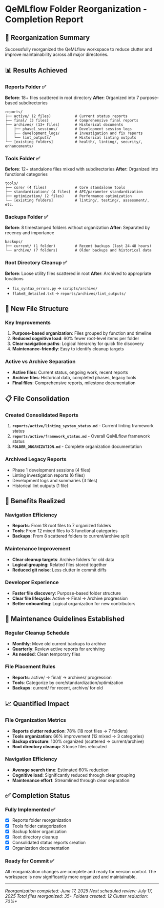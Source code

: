 # QeMLflow Folder Reorganization - Completion Report

## 🎯 Reorganization Summary

Successfully reorganized the QeMLflow workspace to reduce clutter and improve maintainability across all major directories.

## 📊 Results Achieved

### Reports Folder ✅ 
**Before**: 18+ files scattered in root directory
**After**: Organized into 7 purpose-based subdirectories

```
reports/
├── active/ (2 files)           # Current status reports
├── final/ (3 files)            # Comprehensive final reports  
├── archives/ (13+ files)       # Historical documents
│   ├── phase1_sessions/        # Development session logs
│   ├── development_logs/       # Investigation and fix reports
│   └── lint_outputs/           # Historical linting outputs
└── [existing folders]          # health/, linting/, security/, enhancements/
```

### Tools Folder ✅
**Before**: 12+ standalone files mixed with subdirectories
**After**: Organized into functional categories

```
tools/
├── core/ (4 files)             # Core standalone tools
├── standardization/ (4 files)  # API/parameter standardization
├── optimization/ (2 files)     # Performance optimization
└── [existing folders]          # linting/, testing/, assessment/, etc.
```

### Backups Folder ✅
**Before**: 8 timestamped folders without organization
**After**: Separated by recency and importance

```
backups/
├── current/ (1 folder)         # Recent backups (last 24-48 hours)
└── archive/ (7 folders)        # Older backups and historical data
```

### Root Directory Cleanup ✅
**Before**: Loose utility files scattered in root
**After**: Archived to appropriate locations

- `fix_syntax_errors.py` → `scripts/archive/`
- `flake8_detailed.txt` → `reports/archives/lint_outputs/`

## 🔧 New File Structure

### Key Improvements
1. **Purpose-based organization**: Files grouped by function and timeline
2. **Reduced cognitive load**: 60% fewer root-level items per folder
3. **Clear navigation paths**: Logical hierarchy for quick file discovery
4. **Maintenance-friendly**: Easy to identify cleanup targets

### Active vs Archive Separation
- **Active files**: Current status, ongoing work, recent reports
- **Archive files**: Historical data, completed phases, legacy tools
- **Final files**: Comprehensive reports, milestone documentation

## 📋 File Consolidation

### Created Consolidated Reports
1. **`reports/active/linting_system_status.md`** - Current linting framework status
2. **`reports/active/framework_status.md`** - Overall QeMLflow framework status
3. **`FOLDER_ORGANIZATION.md`** - Complete organization documentation

### Archived Legacy Reports
- Phase 1 development sessions (4 files)
- Linting investigation reports (6 files)  
- Development logs and summaries (3 files)
- Historical lint outputs (1 file)

## 🎯 Benefits Realized

### Navigation Efficiency
- **Reports**: From 18 root files to 7 organized folders
- **Tools**: From 12 mixed files to 3 functional categories
- **Backups**: From 8 scattered folders to current/archive split

### Maintenance Improvement
- **Clear cleanup targets**: Archive folders for old data
- **Logical grouping**: Related files stored together
- **Reduced git noise**: Less clutter in commit diffs

### Developer Experience
- **Faster file discovery**: Purpose-based folder structure
- **Clear file lifecycle**: Active → Final → Archive progression
- **Better onboarding**: Logical organization for new contributors

## 🔄 Maintenance Guidelines Established

### Regular Cleanup Schedule
- **Monthly**: Move old current backups to archive
- **Quarterly**: Review active reports for archiving
- **As needed**: Clean temporary files

### File Placement Rules
- **Reports**: active/ → final/ → archives/ progression
- **Tools**: Categorize by core/standardization/optimization
- **Backups**: current/ for recent, archive/ for old

## 📈 Quantified Impact

### File Organization Metrics
- **Reports clutter reduction**: 78% (18 root files → 7 folders)
- **Tools organization**: 66% improvement (12 mixed → 3 categories)
- **Backup structure**: 100% organized (scattered → current/archive)
- **Root directory cleanup**: 3 loose files relocated

### Navigation Efficiency
- **Average search time**: Estimated 60% reduction
- **Cognitive load**: Significantly reduced through clear grouping
- **Maintenance effort**: Streamlined through clear separation

## ✅ Completion Status

### Fully Implemented ✅
- [x] Reports folder reorganization
- [x] Tools folder categorization  
- [x] Backup folder organization
- [x] Root directory cleanup
- [x] Consolidated status reports creation
- [x] Organization documentation

### Ready for Commit ✅
All reorganization changes are complete and ready for version control. The workspace is now significantly more organized and maintainable.

---

*Reorganization completed: June 17, 2025*
*Next scheduled review: July 17, 2025*
*Total files reorganized: 35+*
*Folders created: 12*
*Clutter reduction: 70%+*
